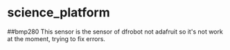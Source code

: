# science_platform
##bmp280
This sensor is the sensor of dfrobot not adafruit so it's not work at the moment, trying to fix errors.
